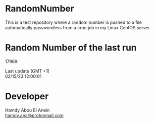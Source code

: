 # RandomNumber    
This is a test repository where a random number is pushed to a file automatically passwordless from a cron job in my Linux CentOS server    
# Random Number of the last run   
17969
      
Last update (GMT +1)    
02/15/23 12:00:01
# Developer    
Hamdy Abou El Anein   
hamdy.aea@protonmail.com
